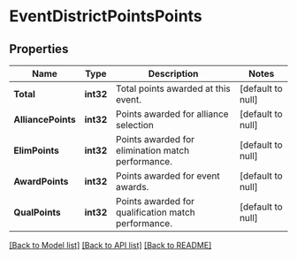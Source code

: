 # EventDistrictPointsPoints

## Properties
Name | Type | Description | Notes
------------ | ------------- | ------------- | -------------
**Total** | **int32** | Total points awarded at this event. | [default to null]
**AlliancePoints** | **int32** | Points awarded for alliance selection | [default to null]
**ElimPoints** | **int32** | Points awarded for elimination match performance. | [default to null]
**AwardPoints** | **int32** | Points awarded for event awards. | [default to null]
**QualPoints** | **int32** | Points awarded for qualification match performance. | [default to null]

[[Back to Model list]](../README.md#documentation-for-models) [[Back to API list]](../README.md#documentation-for-api-endpoints) [[Back to README]](../README.md)


